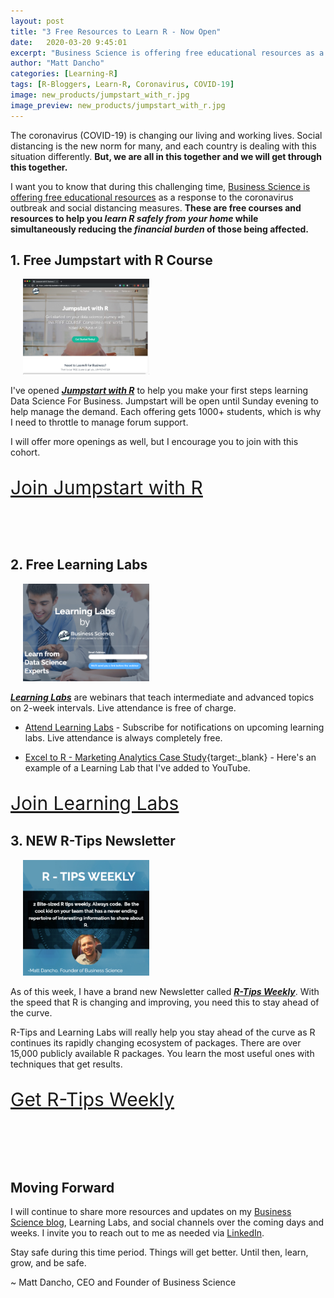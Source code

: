 ```yaml
---
layout: post
title: "3 Free Resources to Learn R - Now Open"
date:   2020-03-20 9:45:01
excerpt: "Business Science is offering free educational resources as a response to the coronavirus outbreak and social distancing measures."
author: "Matt Dancho"
categories: [Learning-R]
tags: [R-Bloggers, Learn-R, Coronavirus, COVID-19]
image: new_products/jumpstart_with_r.jpg
image_preview: new_products/jumpstart_with_r.jpg
---
```



The coronavirus (COVID-19) is changing our living and working lives. Social distancing is the new norm for many, and each country is dealing with this situation differently. __But, we are all in this together and we will get through this together.__ 

I want you to know that during this challenging time, [Business Science is offering free educational resources](#) as a response to the coronavirus outbreak and social distancing measures. __These are free courses and resources to help you _learn R safely from your home_ while simultaneously reducing the _financial burden_ of those being affected.__

## 1. Free Jumpstart with R Course

<div class="pull-right hidden-xs" style="width:40%; margin-left:20px;">
  <a href="https://university.business-science.io/p/jumpstart-with-r" target="_blank">
  <img class="img-responsive" src="/assets/new_products/jumpstart_with_r.jpg"> 
  </a>
</div>

I've opened [___Jumpstart with R___](https://university.business-science.io/p/jumpstart-with-r) to help you make your first steps learning Data Science For Business. Jumpstart will be open until Sunday evening to help manage the demand. Each offering gets 1000+ students, which is why I need to throttle to manage forum support. 

I will offer more openings as well, but I encourage you to join with this cohort. 

<p class="text-center" style="font-size: 30px;">
<a href="https://university.business-science.io/p/jumpstart-with-r">Join Jumpstart with R</a> 
</p>

<br><br>

## 2. Free Learning Labs

<div class="pull-right hidden-xs" style="width:40%; margin-left:20px;">
  <a href="https://mailchi.mp/business-science/webinars" target="_blank">
  <img class="img-responsive" src="/assets/new_products/learning_labs.jpg"> 
  </a>
</div>

[___Learning Labs___](https://mailchi.mp/business-science/webinars) are webinars that teach intermediate and advanced topics on 2-week intervals. Live attendance is free of charge. 


- [Attend Learning Labs](https://mailchi.mp/business-science/webinars) - Subscribe for notifications on upcoming learning labs. Live attendance is always completely free. 

- [Excel to R - Marketing Analytics Case Study](https://youtu.be/VSjU_4XoMAM){target:_blank} - Here's an example of a Learning Lab that I've added to YouTube. 

<p class="text-center" style="font-size: 30px;">
<a href="https://mailchi.mp/business-science/webinars">Join Learning Labs</a> 
</p>

## 3. NEW R-Tips Newsletter

<div class="pull-right hidden-xs" style="width:40%; margin-left:20px;">
  <a href="https://mailchi.mp/business-science/r-tips-newsletter" target="_blank">
  <img class="img-responsive" src="/assets/new_products/r_tips_weekly.jpg"> 
  </a>
</div>

As of this week, I have a brand new Newsletter called [___R-Tips Weekly___](https://mailchi.mp/business-science/r-tips-newsletter). With the speed that R is changing and improving, you need this to stay ahead of the curve.

R-Tips and Learning Labs will really help you stay ahead of the curve as R continues its rapidly changing ecosystem of packages. There are over 15,000 publicly available R packages. You learn the most useful ones with techniques that get results.

<p class="text-center" style="font-size: 30px;">
<a href="https://mailchi.mp/business-science/r-tips-newsletter">Get R-Tips Weekly</a> 
</p>

<br><br><br>

## Moving Forward

I will continue to share more resources and updates on my [Business Science blog](https://www.business-science.io/blog/index.html), Learning Labs, and social channels over the coming days and weeks. I invite you to reach out to me as needed via [LinkedIn](https://www.linkedin.com/in/mattdancho/).

Stay safe during this time period. Things will get better. Until then, learn, grow, and be safe.

~ Matt Dancho, CEO and Founder of Business Science


